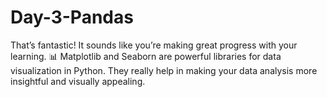 # Day-3-Pandas
That’s fantastic! It sounds like you’re making great progress with your learning. 📊  Matplotlib and Seaborn are powerful libraries for data visualization in Python. They really help in making your data analysis more insightful and visually appealing.  
